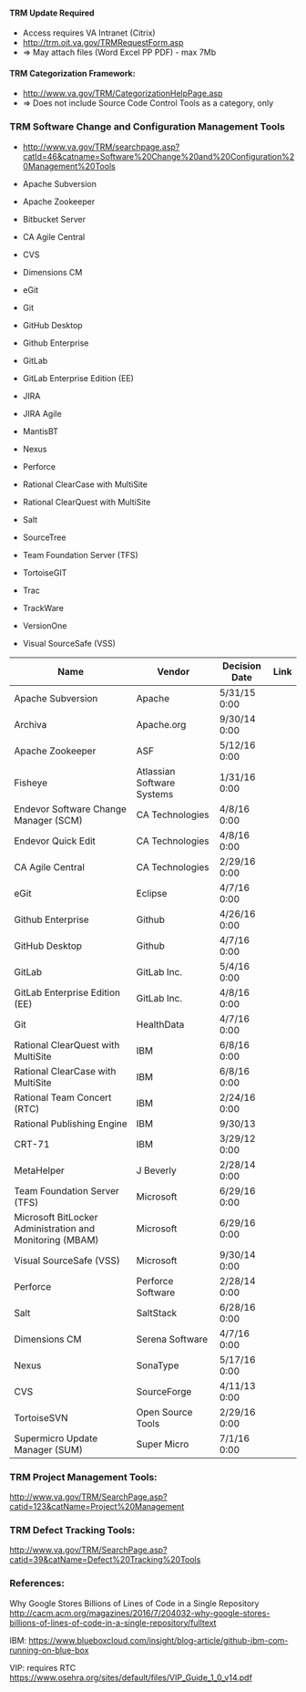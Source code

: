 #### TRM Update Required
* Access requires VA Intranet (Citrix)
* http://trm.oit.va.gov/TRMRequestForm.asp
* => May attach files (Word Excel PP  PDF) - max 7Mb


#### TRM Categorization Framework:
* http://www.va.gov/TRM/CategorizationHelpPage.asp
* => Does not include Source Code Control Tools as a category, only


### TRM Software Change and Configuration Management Tools


* http://www.va.gov/TRM/searchpage.asp?catId=46&catname=Software%20Change%20and%20Configuration%20Management%20Tools


* Apache Subversion
* Apache Zookeeper
* Bitbucket Server
* CA Agile Central
* CVS
* Dimensions CM
* eGit
* Git
* GitHub Desktop
* Github Enterprise
* GitLab
* GitLab Enterprise Edition (EE)
* JIRA
* JIRA Agile
* MantisBT
* Nexus
* Perforce
* Rational ClearCase with MultiSite
* Rational ClearQuest with MultiSite
* Salt
* SourceTree
* Team Foundation Server (TFS)
* TortoiseGIT
* Trac
* TrackWare
* VersionOne
* Visual SourceSafe (VSS)


Name	|	Vendor	|	Decision Date	|	Link
---|---|---|---
Apache Subversion	|	Apache	|	5/31/15 0:00	|	
Archiva	|	Apache.org	|	9/30/14 0:00	|	
Apache Zookeeper	|	ASF	|	5/12/16 0:00	|	
Fisheye	|	Atlassian Software Systems	|	1/31/16 0:00	|	
Endevor Software Change Manager (SCM)	|	CA Technologies	|	4/8/16 0:00	|	
Endevor Quick Edit	|	CA Technologies	|	4/8/16 0:00	|	
CA Agile Central	|	CA Technologies	|	2/29/16 0:00	|	
eGit	|	Eclipse	|	4/7/16 0:00	|	
Github Enterprise	|	Github	|	4/26/16 0:00	|	
GitHub Desktop	|	Github	|	4/7/16 0:00	|	
GitLab	|	GitLab Inc.	|	5/4/16 0:00	|	
GitLab Enterprise Edition (EE)	|	GitLab Inc.	|	4/8/16 0:00	|	
Git	|	HealthData	|	4/7/16 0:00	|	
Rational ClearQuest with MultiSite	|	IBM	|	6/8/16 0:00	|	
Rational ClearCase with MultiSite	|	IBM	|	6/8/16 0:00	|	
Rational Team Concert (RTC)	|	IBM	|	2/24/16 0:00	|	
Rational Publishing Engine	|	IBM	|	9/30/13	|	
CRT-71	|	IBM	|	3/29/12 0:00	|	
MetaHelper	|	J Beverly	|	2/28/14 0:00	|	
Team Foundation Server (TFS)	|	Microsoft	|	6/29/16 0:00	|	
Microsoft BitLocker Administration and Monitoring (MBAM)	|	Microsoft	|	6/29/16 0:00	|	
Visual SourceSafe (VSS)	|	Microsoft	|	9/30/14 0:00	|	
Perforce	|	Perforce Software	|	2/28/14 0:00	|	
Salt	|	SaltStack	|	6/28/16 0:00	|	
Dimensions CM	|	Serena Software	|	4/7/16 0:00	|	
Nexus	|	SonaType	|	5/17/16 0:00	|	
CVS	|	SourceForge	|	4/11/13 0:00	|	
TortoiseSVN	| Open Source Tools	|	2/29/16 0:00	|	
Supermicro Update Manager (SUM)	|	Super Micro	|	7/1/16 0:00	|	



### TRM Project Management Tools:
http://www.va.gov/TRM/SearchPage.asp?catid=123&catName=Project%20Management

### TRM Defect Tracking Tools:
http://www.va.gov/TRM/SearchPage.asp?catid=39&catName=Defect%20Tracking%20Tools


### References:
Why Google Stores Billions of Lines of Code in a Single Repository
http://cacm.acm.org/magazines/2016/7/204032-why-google-stores-billions-of-lines-of-code-in-a-single-repository/fulltext

IBM:
https://www.blueboxcloud.com/insight/blog-article/github-ibm-com-running-on-blue-box

VIP:  requires RTC
https://www.osehra.org/sites/default/files/VIP_Guide_1_0_v14.pdf





